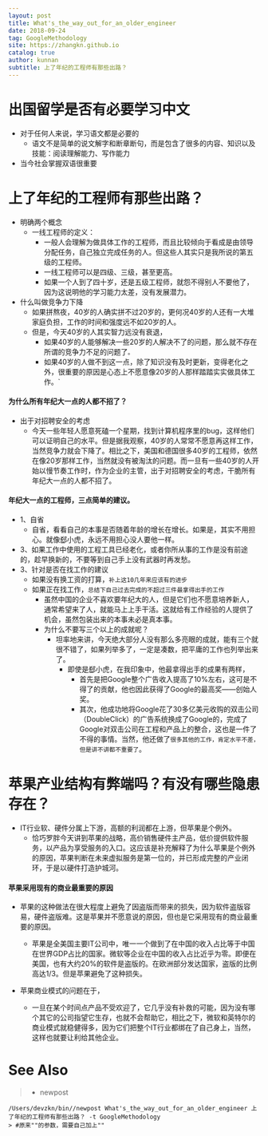 ```yaml
---
layout: post
title: What's_the_way_out_for_an_older_engineer
date: 2018-09-24
tag: GoogleMethodology
site: https://zhangkn.github.io
catalog: true
author: kunnan
subtitle: 上了年纪的工程师有那些出路？
---
```




# 出国留学是否有必要学习中文



* 对于任何人来说，学习语文都是必要的
  * 语文不是简单的说文解字和断章断句，而是包含了很多的内容、知识以及技能：阅读理解能力、写作能力
* 当今社会掌握双语很重要



#  上了年纪的工程师有那些出路？



* 明确两个概念
  * 一线工程师的定义：
    * 一般人会理解为做具体工作的工程师，而且比较倾向于看成是由领导分配任务，自己独立完成任务的人。但这些人其实只是我所说的第五级的工程师。
    * 一线工程师可以是四级、三级，甚至更高。
    * 如果一个人到了四十岁，还是五级工程师，就怨不得别人不要他了，因为这说明他的学习能力太差，没有发展潜力。
* 什么叫做竞争力下降
  * 如果拼熬夜，40岁的人确实拼不过20岁的，更何况40岁的人还有一大堆家庭负担，工作的时间和强度远不如20岁的人。
  * 但是，今天40岁的人其实智力远没有衰退，
    * 如果40岁的人能够解决一些20岁的人解决不了的问题，那么就不存在所谓的竞争力不足的问题了`。`
    * 如果40岁的人做不到这一点，除了知识没有及时更新，变得老化之外，很重要的原因是心态上不愿意像20岁的人那样踏踏实实做具体工作。`



#### 为什么所有年纪大一点的人都不招了？

* 出于对招聘安全的考虑
  * 今天一些年轻人愿意死磕一个星期，找到计算机程序里的bug，这样他们可以证明自己的水平。但是据我观察，40岁的人常常不愿意再这样工作，当然竞争力就会下降了。相比之下，美国和德国很多40岁的工程师，依然在像20岁那样工作，当然就没有被淘汰的问题。而一旦有一些40岁的人开始以慢节奏工作时，作为企业的主管，出于对招聘安全的考虑，干脆所有年纪大一点的人都不招了。





#### 年纪大一点的工程师，三点简单的建议。



* 1、自省
  * 自省，看看自己的本事是否随着年龄的增长在增长。如果是，其实不用担心。就像郄小虎，永远不用担心没人要他一样。
* 3、如果工作中使用的工程工具已经老化，或者你所从事的工作是没有前途的，趁早换新的，不要等到自己手上没有武器时再发愁。
* 3、针对是否在找工作的建议
  * 如果没有换工资的打算，`补上这10几年来应该有的进步`
  * 如果正在找工作，`总结下自己过去完成的不超过三件最拿得出手的工作`
    * 虽然中国的企业不喜欢要年纪大的人，但是它们也不愿意培养新人，通常希望来了人，就能马上上手干活。这就给有工作经验的人提供了机会，虽然包装出来的本事未必是真本事。
    * 为什么不要写三个以上的成就呢？
      * 坦率地来讲，今天绝大部分人没有那么多亮眼的成就，能有三个就很不错了，如果列举多了，一定是凑数，把平庸的工作也列举出来了。
        * 即使是郄小虎，在我印象中，他最拿得出手的成果有两样，
          * 首先是把Google整个广告收入提高了10%左右，这可是不得了的贡献，他也因此获得了Google的最高奖——创始人奖。
          * 其次，他成功地将Google花了30多亿美元收购的双击公司（DoubleClick）的广告系统换成了Google的，完成了Google对双击公司在工程和产品上的整合，这也是一件了不得的事情。当然，他还做了`很多其他的工作，肯定水平不差，但是讲不讲都不重要了`。





# 

# 苹果产业结构有弊端吗？有没有哪些隐患存在？



* IT行业软、硬件分属上下游，高额的利润都在上游，但苹果是个例外。
  * 恰巧罗胖今天讲到苹果的战略，高价销售硬件主产品，低价提供软件服务，以产品为享受服务的入口。这应该是补充解释了为什么苹果是个例外的原因，苹果判断在未来虚拟服务是第一位的，并已形成完整的产业闭环，于是以硬件打造护城河。



####  苹果采用现有的商业最重要的原因

* 苹果的这种做法在很大程度上避免了因盗版而带来的损失，因为软件盗版容易，硬件盗版难。这是苹果并不愿意说的原因，但也是它采用现有的商业最重要的原因。
  * 苹果是全美国主要IT公司中，唯一一个做到了在中国的收入占比等于中国在世界GDP占比的国家。微软等企业在中国的收入占比近乎为零。即便在美国，也有大约20%的软件是盗版的。在欧洲部分发达国家，盗版的比例高达1/3。但是苹果避免了这种损失。

* 苹果商业模式的问题在于，
  * 一旦在某个时间点产品不受欢迎了，它几乎没有补救的可能，因为没有哪个其它的公司指望它生存，也就不会帮助它，相比之下，微软和英特尔的商业模式就稳健得多，因为它们把整个IT行业都绑在了自己身上，当然，这样也就要让利给其他企业。





# See Also 



>* newpost 
>
```
/Users/devzkn/bin//newpost What's_the_way_out_for_an_older_engineer 上了年纪的工程师有那些出路？ -t GoogleMethodology
> #原来""的参数，需要自己加上""
```

